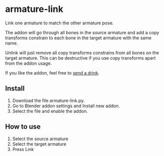 # armature-link
Link one armature to match the other armature pose.

The addon will go through all bones in the source armature and add a copy transforms constrain to each bone in the target armature with the same name.

Unlink will just remove all copy transforms constrains from all bones on the target armature. This can be destructive if you use copy transforms apart from the addon usage.

If you like the addon, feel free to [send a drink](https://buymeacoffee.com/nuemedia).

## Install
1. Download the file armature-link.py.
2. Go to Blender addon settings and Install new addon.
3. Select the file and enable the addon.

## How to use
1. Select the source armature
2. Select the target armature
3. Press Link
